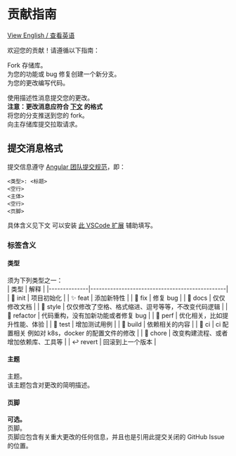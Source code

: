 # 贡献指南

[View English / 查看英语](./../CONTRIBUTING.md)

欢迎您的贡献！请遵循以下指南：

Fork 存储库。  
为您的功能或 bug 修复创建一个新分支。  
为您的更改编写代码。

<!-- 使用 [Prettier](https://prettier.cn) 格式化您的代码。   -->

使用描述性消息提交您的更改。  
**注意：更改消息应符合 [下文](#提交消息格式) 的格式**  
将您的分支推送到您的 fork。  
向主存储库提交拉取请求。

## 提交消息格式

提交信息遵守 [Angular 团队提交规范](https://github.com/angular/angular.js/blob/master/DEVELOPERS.md#-git-commit-guidelines)，即：

```
<类型>: <标题>
<空行>
<主体>
<空行>
<页脚>
```

具体含义见下文
可以安装 [此 VSCode 扩展](https://marketplace.visualstudio.com/items?itemName=redjue.git-commit-plugin) 辅助填写。  

### 标签含义

#### 类型
须为下列类型之一：  
|     类型     |                         解释                    |
|--------------|------------------------------------------------|
| 🎉 init     | 项目初始化                                      |
| ✨ feat     | 添加新特性                                      |
| 🐞 fix      | 修复 bug                                        |
| 📃 docs     | 仅仅修改文档                                     |
| 🌈 style    | 仅仅修改了空格、格式缩进、逗号等等，不改变代码逻辑  |
| 🦄 refactor | 代码重构，没有加新功能或者修复 bug                |
| 🎈 perf     | 优化相关，比如提升性能、体验                       |
| 🧪 test     | 增加测试用例                                     |
| 🔧 build    | 依赖相关的内容                                   |
| 🐎 ci       | ci 配置相关 例如对 k8s，docker 的配置文件的修改    |
| 🐳 chore    | 改变构建流程、或者增加依赖库、工具等               |
| ↩ revert    | 回滚到上一个版本                                  |

#### 主题
主题。  
该主题包含对更改的简明描述。  

#### 页脚
**可选。**  
页脚。  
页脚应包含有关重大更改的任何信息，并且也是引用此提交关闭的 GitHub Issue 的位置。  